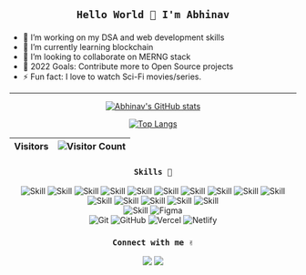 <div align="center">
  <h2>

    Hello World 👋 I'm Abhinav

  </h2>
</div>


- 🔭 I’m working on my DSA and web development skills
- 🌱 I’m currently learning blockchain
- 👯 I’m looking to collaborate on MERNG stack
- 🥅 2022 Goals: Contribute more to Open Source projects
- ⚡ Fun fact: I love to watch Sci-Fi movies/series.

---
<div align="center">
  
  [![Abhinav's GitHub stats](https://github-readme-stats.vercel.app/api?username=AbhinavMV&show_icons=true&theme=dark&border_radius)](https://github.com/AbhinavMV)
  
  [![Top Langs](https://github-readme-stats.vercel.app/api/top-langs/?username=AbhinavMV&exclude_repo=github-slideshow,First-app---Dice-roll&theme=dark&layout=compact&border_radius&card_width=400)](https://github.com/AbhinavMV)
  
  

| Visitors | ![Visitor Count](https://profile-counter.glitch.me/{AbhinavMV}/count.svg) |
|---|---|

</div>

<div align="center">
  <h3>
    
    Skills 💪
    
  </h3>
  
 
![Skill](https://img.shields.io/badge/HTML5-E34F26?style=for-the-badge&logo=html5&logoColor=white)
![Skill](https://img.shields.io/badge/CSS3-1572B6?style=for-the-badge&logo=css3&logoColor=white)
![Skill](https://img.shields.io/badge/JavaScript-323330?style=for-the-badge&logo=javascript&logoColor=F7DF1E)
![Skill](https://img.shields.io/badge/Python-FFD43B?style=for-the-badge&logo=python&logoColor=white) 
  ![Skill](https://img.shields.io/badge/Node.js-43853D?style=for-the-badge&logo=node.js&logoColor=white)
![Skill](https://img.shields.io/badge/Express.js-000000?style=for-the-badge&logo=express&logoColor=white)
![Skill](https://img.shields.io/badge/React-20232A?style=for-the-badge&logo=react&logoColor=61DAFB)
![Skill](https://img.shields.io/badge/Material--UI-0081CB?style=for-the-badge&logo=material-ui&logoColor=white)
![Skill](https://img.shields.io/badge/Tailwind_CSS-38B2AC?style=for-the-badge&logo=tailwind-css&logoColor=white)
![Skill](https://img.shields.io/badge/React_Router-CA4245?style=for-the-badge&logo=react-router&logoColor=white)
![Skill](https://img.shields.io/badge/firebase-ffca28?style=for-the-badge&logo=firebase&logoColor=white)
![Skill](https://img.shields.io/badge/next.js-000000?style=for-the-badge&logo=next.js&logoColor=white)
![Skill](https://img.shields.io/badge/Postman-FF6C37?style=for-the-badge&logo=Postman&logoColor=white)
![Skill](https://img.shields.io/badge/MongoDB-4EA94B?style=for-the-badge&logo=mongodb&logoColor=white)
![Skill](https://img.shields.io/badge/kubernetes-326ce5.svg?&style=for-the-badge&logo=kubernetes&logoColor=white)
  <br/>
  ![Skill](https://img.shields.io/badge/Visual_Studio_Code-0078D4?style=for-the-badge&logo=visual%20studio%20code&logoColor=white)
  ![Figma](https://img.shields.io/badge/figma-%23F24E1E.svg?style=for-the-badge&logo=figma&logoColor=white)
  <br/>
  ![Git](https://img.shields.io/badge/git-%23F05033.svg?style=for-the-badge&logo=git&logoColor=white)
  ![GitHub](https://img.shields.io/badge/github-%23121011.svg?style=for-the-badge&logo=github&logoColor=white)
  ![Vercel](https://img.shields.io/badge/vercel-%23000000.svg?style=for-the-badge&logo=vercel&logoColor=white)
  ![Netlify](https://img.shields.io/badge/netlify-%23000000.svg?style=for-the-badge&logo=netlify&logoColor=#00C7B7)
  
</div>


<div align="center">
  <h3>
    
    Connect with me ✌
    
  </h3>
  <a href="https://twitter.com/abhinav_m_v" target="_blank" rel="noopener noreferrer"><img src="https://img.icons8.com/nolan/48/twitter.png"/></a>
  <a href="https://www.linkedin.com/in/abhinav-mv-b216b8160/" target="_blank" rel="noopener noreferrer"><img src="https://img.icons8.com/nolan/48/linkedin.png"/></a>
  
 <!-- icons from https://icons8.com/ -->
</div>
